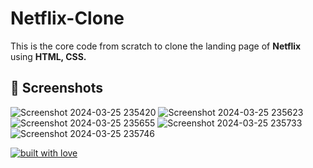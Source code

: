 # Netflix-Clone

This is the core code from scratch to clone the landing page of **Netflix** using **HTML, CSS.**

## 📸 Screenshots

![Screenshot 2024-03-25 235420](https://github.com/adityarahul10/Netflix-clone-html-css/assets/155125420/d593a2c5-b035-4b90-8455-511cbe477a3a)
![Screenshot 2024-03-25 235623](https://github.com/adityarahul10/Netflix-clone-html-css/assets/155125420/777cf472-4283-4171-b3d5-afcfcf57b22b)
![Screenshot 2024-03-25 235655](https://github.com/adityarahul10/Netflix-clone-html-css/assets/155125420/187b98f4-d128-4415-b370-85eabf98d8a4)
![Screenshot 2024-03-25 235733](https://github.com/adityarahul10/Netflix-clone-html-css/assets/155125420/5cb9effc-3e1c-4416-9704-ed6a8ff39464)
![Screenshot 2024-03-25 235746](https://github.com/adityarahul10/Netflix-clone-html-css/assets/155125420/c92b644a-9043-4b23-8c34-b311d9716c8f)

<p align="center">

[![built with love](https://forthebadge.com/images/badges/built-with-love.svg)](https://github.com/adityarahul10/Netflix-clone-html-css)

</p>
